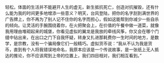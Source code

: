 轻松，体面的生活并不能避开人生的虚无，新生抵抗死亡，创造对抗摧毁，还有什么能为我的时间更多地增添一些意义？明天，台风登陆，把你的名字刮到满世界的广告牌上，你不再为了别人记不住你的名字而担心，假如这能帮到你减少一些自杀的倾向。让灵活的手腕围绕着你，在火把聚会上，在价值的午餐中做一道菜，就像我用理由堆砌起来的城堡，你看见虚拟的翼龙是我放的牵线风筝，你又会在哪个门缝中钻出来，在出口之门下自我怀疑，转身又扎进那耗费你一生时间的地方，是数学，是宗教，没有一个骗局像它们一般精巧。虚拟货币说：“我从不认为我是货币，直到有个人将我错误地命名，我原本应该是一个传说故事，是一张纸上无人抵达的推论，你不应该爬到上帝的位置上，我们四目相对，我们相互看到。”